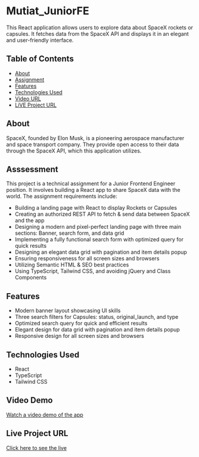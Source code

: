 # Mutiat_JuniorFE


This React application allows users to explore data about SpaceX rockets or capsules. It fetches data from the SpaceX API and displays it in an elegant and user-friendly interface.

## Table of Contents

- [About](#about)
- [Assignment](#assignment)
- [Features](#features)
- [Technologies Used](#technologies-used)
- [ Video URL](#videourl)
- [LiVE Project URL](#projecturl)

## About

SpaceX, founded by Elon Musk, is a pioneering aerospace manufacturer and space transport company. They provide open access to their data through the SpaceX API, which this application utilizes.

## Asssessment

This project is a technical assignment for a Junior Frontend Engineer position. It involves building a React app to share SpaceX data with the world. The assignment requirements include:

- Building a landing page with React to display Rockets or Capsules
- Creating an authorized REST API to fetch & send data between SpaceX and the app
- Designing a modern and pixel-perfect landing page with three main sections: Banner, search form, and data grid
- Implementing a fully functional search form with optimized query for quick results
- Designing an elegant data grid with pagination and item details popup
- Ensuring responsiveness for all screen sizes and browsers
- Utilizing Semantic HTML & SEO best practices
- Using TypeScript, Tailwind CSS, and avoiding jQuery and Class Components

## Features

- Modern banner layout showcasing UI skills
- Three search filters for Capsules: status, original_launch, and type
- Optimized search query for quick and efficient results
- Elegant design for data grid with pagination and item details popup
- Responsive design for all screen sizes and browsers

## Technologies Used

- React
- TypeScript
- Tailwind CSS

## Video Demo

[Watch a video demo of the app](https://www.loom.com/share/5c5c9e946d22497389baf503d7bc9b70?sid=12150913-792d-47f6-86b3-b4a15be2f272)

## Live Project URL

[Click here to see the live](https://mutiat-junior-fe.vercel.app/)

